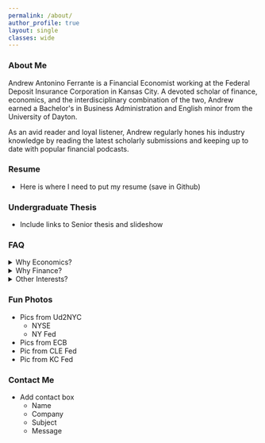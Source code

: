 ```yaml
---
permalink: /about/
author_profile: true
layout: single
classes: wide
---
```

### About Me

Andrew Antonino Ferrante is a Financial Economist working at the Federal Deposit Insurance Corporation in Kansas City. A devoted scholar of finance, economics, and the interdisciplinary combination of the two, Andrew earned a Bachelor's in Business Administration and English minor from the University of Dayton. 

As an avid reader and loyal listener, Andrew regularly hones his industry knowledge by reading the latest scholarly submissions and keeping up to date with popular financial podcasts.

### Resume

* Here is where I need to put my resume (save in Github)

### Undergraduate Thesis

* Include links to Senior thesis and slideshow

### FAQ

<details>
<summary>Why Economics?</summary>
<br>
I have always wanted to work in an industry that involved studying money. As a child I was so confused why things "back then" cost so little and wondered why we couldn't somehow make a loaf of bread cost $0.25 again. I now know the benefits of targeted low and stable inflation and why deflationary practices would be determental to the economy. I also know I didn't really want to work on "Wall Street", and since most of my immediate family studied social science in college, economics was a fantastic natural fit for me.
</details>


<details>
<summary>Why Finance?</summary>
<br>
One of my favorite books as a child was "The Motley Fool Investment Guide for Teens". I was so fascinated with the financial concepts of compound growth, retirement matching, and saving for the future. Since learning about personal finance at a young age, I have been very frugal with my spending. I was even hesitant to spend my $25 iTunes gift card birthday presents even though the money could only be spent on iTunes! I used to wonder why stock prices would go up or down at different times until I learend the price only reflects how much the collective is willing to pay for something, using the laws of Supply and Demand.
</details>


<details>
<summary>Other Interests?</summary>
<br>
I believe the key to a fruitful and long life is through learning. I spend most of my free time listening to podcasts, learning spanish, reading, playing the piano, and learning new computer software and coding. I even taught myself to how to use Markdown, Jekyll, and YAML to get this website up and running! I also rely on a healthy exercise habit of running, stretching, and using gymnastic rings for calesthetics to keep my mind clear and stress free.
</details>

### Fun Photos

* Pics from Ud2NYC
  * NYSE
  * NY Fed
* Pics from ECB
* Pic from CLE Fed
* Pic from KC Fed

<!----
Adding images with captions
{% include figure image_path="/assets/images/unsplash-image-10.jpg" alt="this is a placeholder image" caption="This is a figure caption." %}
--->


### Contact Me

* Add contact box
  * Name
  * Company
  * Subject
  * Message

<!---
<details>
<summary>How do I dropdown?</summary>
<br>
This is how you dropdown.
</details>
--->
